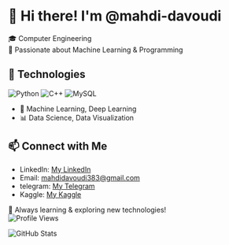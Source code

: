 
# 👋 Hi there! I'm @mahdi-davoudi 

🎓 Computer Engineering   
🤖 Passionate about Machine Learning & Programming  

## 🔧 Technologies
![Python](https://img.shields.io/badge/Python-3776AB?style=for-the-badge&logo=python&logoColor=white)
![C++](https://img.shields.io/badge/C++-00599C?style=for-the-badge&logo=cplusplus&logoColor=white)
![MySQL](https://img.shields.io/badge/MySQL-005C84?style=for-the-badge&logo=mysql&logoColor=white)
- 🤖 Machine Learning, Deep Learning
- 📊 Data Science, Data Visualization  

## 📫 Connect with Me  
- LinkedIn: [My LinkedIn](in/mahdi383)
- Email:  mahdidavoudi383@gmail.com
- telegram: [My Telegram](https://t.me/mhd_dvd)
- Kaggle: [My Kaggle](https://www.kaggle.com/mahdidavoudi)

🚀 Always learning & exploring new technologies!  
![Profile Views](https://komarev.com/ghpvc/?username=madhidi&color=red)

![GitHub Stats](https://github-readme-stats.vercel.app/api?username=madhidi&show_icons=true&theme=radical)

